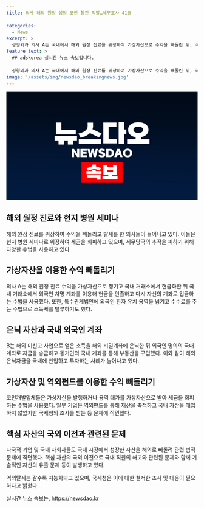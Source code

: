 ```yaml
---
title: 의사 해외 원정 성형 코인 챙긴 적발…세무조사 41명

categories:
  - News
excerpt: >
  성형외과 의사 A는 국내에서 해외 원정 진료를 위장하여 가상자산으로 수익을 빼돌린 뒤, 국내 거래소를 통해 현금으로 인출하고 다시 계좌로 입금하는 방식으로 세금 회피를 시도했습니다. 국세청은 A를 비롯해 해외 탈세 혐의자 41명을 조사 중이며, 해외 원정 진료를 통한 탈세 의사는 4∼5명 정도로 파악되고 있습니다. 또한, 해외 비밀계좌를 통해 자금을 은닉해온 B는 국제 정보 교환에서 현황을 파악해야 하는 어려움을 이용하여 탈세를 시도했으며, 조사 대상으로 지목되었습니다. 국내 기업들도 해외로 유출된 핵심 자산에 대한 탈세 혐의로 세무조사를 받고 있습니다. 국세청은 역외탈세 수법이 더욱 지능화 및 고도화되고 있으며, 사회적 책임과 납세 의무를 무시한 것으로 비판하고 있습니다.
feature_text: >
  ## adskorea 실시간 뉴스 속보입니다.

  성형외과 의사 A는 국내에서 해외 원정 진료를 위장하여 가상자산으로 수익을 빼돌린 뒤, 국내 거래소를 통해 현금으로 인출하고 다시 계좌로 입금하는 방식으로 세금 회피를 시도했습니다. 국세청은 A를 비롯해 해외 탈세 혐의자 41명을 조사 중이며, 해외 원정 진료를 통한 탈세 의사는 4∼5명 정도로 파악되고 있습니다. 또한, 해외 비밀계좌를 통해 자금을 은닉해온 B는 국제 정보 교환에서 현황을 파악해야 하는 어려움을 이용하여 탈세를 시도했으며, 조사 대상으로 지목되었습니다. 국내 기업들도 해외로 유출된 핵심 자산에 대한 탈세 혐의로 세무조사를 받고 있습니다. 국세청은 역외탈세 수법이 더욱 지능화 및 고도화되고 있으며, 사회적 책임과 납세 의무를 무시한 것으로 비판하고 있습니다.
image: '/assets/img/newsdao_breakingnews.jpg'
---
```


<p><img src="/assets/img/newsdao_breakingnews.jpg" alt="adskorea 속보" /></p>

<h2>해외 원정 진료와 현지 병원 세미나</h2>

<p data-ke-size="size16">해외 원정 진료를 위장하여 수익을 빼돌리고 탈세를 한 의사들이 늘어나고 있다. 이들은 현지 병원 세미나로 위장하여 세금을 회피하고 있으며, 세무당국의 추적을 피하기 위해 다양한 수법을 사용하고 있다.</p>

<h2>가상자산을 이용한 수익 빼돌리기</h2>

<p data-ke-size="size16">의사 A는 해외 원정 진료 수익을 가상자산으로 챙기고 국내 거래소에서 현금화한 뒤 국내 거래소에서 외국인 차명 계좌를 이용해 현금을 인출하고 다시 자신의 계좌로 입금하는 수법을 사용했다. 또한, 특수관계법인에 외국인 환자 유치 용역을 넘기고 수수료를 주는 수법으로 소득세를 탈루하기도 했다.</p>

<h2>은닉 자산과 국내 외국인 계좌</h2>

<p data-ke-size="size16">B는 해외 미신고 사업으로 얻은 소득을 해외 비밀계좌에 은닉한 뒤 외국인 명의의 국내 계좌로 자금을 송금하고 동거인의 국내 계좌를 통해 부동산을 구입했다. 이와 같이 해외 은닉자금을 국내에 반입하고 투자하는 사례가 늘어나고 있다.</p>

<h2>가상자산 및 역외펀드를 이용한 수익 빼돌리기</h2>

<p data-ke-size="size16">코인개발업체들은 가상자산을 발행하거나 용역 대가를 가상자산으로 받아 세금을 회피하는 수법을 사용했다. 일부 기업은 역외펀드를 통해 재산을 축적하고 국내 자산을 매입하지 않았지만 국세청의 조사를 받는 등 문제에 직면했다.</p>

<h2>핵심 자산의 국외 이전과 관련된 문제</h2>

<p data-ke-size="size16">다국적 기업 및 국내 자회사들도 국내 시장에서 성장한 자산을 해외로 빼돌려 관련 법적 문제에 직면했다. 핵심 자산의 국외 이전으로 국내 직원의 해고와 관련된 문제와 함께 기술적인 자산의 유출 문제 등이 발생하고 있다.</p>

<p data-ke-size="size16">역외탈세는 갈수록 지능화되고 있으며, 국세청은 이에 대한 철저한 조사 및 대응이 필요하다고 밝혔다.</p>
실시간 뉴스 속보는, <a href="https://newsdao.kr" rel="dofollow">https://newsdao.kr</a>


